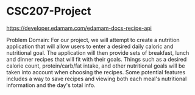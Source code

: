 # CSC207-Project

https://developer.edamam.com/edamam-docs-recipe-api

Problem Domain: For our project, we will attempt to create a nutrition 
application that will allow users to enter a desired daily caloric and
nutritional goal. The application will then provide sets of breakfast, lunch and
dinner recipes that will fit with their goals. Things such as a desired calorie
count, protein/carb/fat intake, and other nutritional goals will be taken into
account when choosing the recipes. Some potential features includes a way to
save recipes and viewing both each meal's nutritional information and the day's
total info.